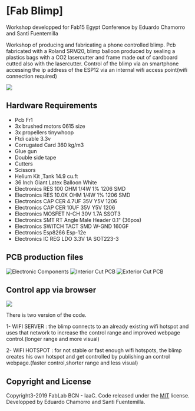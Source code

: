 # [Fab Blimp]

 Workshop developped for Fab15 Egypt Conference by Eduardo Chamorro and Santi Fuentemilla

 Workshop of producing and fabricating a phone controlled blimp. Pcb fabricated with a Roland SRM20, blimp balloon produced by sealing a plastics bags with a CO2 lasercutter and frame made out of cardboard cutted also with the lasercutter.
 Control of the blimp via an smartphone accessing the ip address of the ESP12 via an internal wifi access point(wifi connection required)

![](https://eduardochamorro.github.io/FabBlimp/fabblimp.jpg)

## Hardware Requirements

- Pcb Fr1
- 3x brushed motors 0615 size
- 3x propellers tinywhoop
- Ftdi cable 3.3v
- Corrugated Card 360 kg/m3
- Glue gun
-	Double side tape
- Cutters
-	Scissors
- Helium Kit ,Tank 14.9 cu.ft
- 36 Inch Giant Latex Balloon White
- Electronics		RES 100 OHM 1/4W 1% 1206 SMD
- Electronics		RES 10.0K OHM 1/4W 1% 1206 SMD
- Electronics		CAP CER 4.7UF 35V Y5V 1206
- Electronics		CAP CER 10UF 35V Y5V 1206
- Electronics		MOSFET N-CH 30V 1.7A SSOT3
- Electronics		SMT RT Angle Male Header 0.1" (36pos)
- Electronics		SWITCH TACT SMD W-GND 160GF
- Electronics		Esp8266 Esp-12e
- Electronics		IC REG LDO 3.3V 1A SOT223-3


## PCB production files

![Electronic Components](https://eduardochamorro.github.io/FabBlimp/ComponentsZeppelin.png)
![Interior Cut PCB](https://eduardochamorro.github.io/FabBlimp/IncutZeppelin.png)
![Exterior Cut PCB](https://eduardochamorro.github.io/FabBlimp/OutcutZeppelin.png)

## Control app via browser

![](https://eduardochamorro.github.io/FabBlimp/control.jpg)

There is two version of the code.

1- WIFI SERVER : the blimp connects to an already existing wifi hotspot and uses that network to increase the control range and improved webpage control.(longer range and more visual)

2- WIFI HOTSPOT : for not stable or fast enough wifi hotspots, the blimp creates his own hotspot and get controlled by publishing an control webpage.(faster control,shorter range and less visual)


## Copyright and License

Copyright3-2019 FabLab BCN - IaaC. Code released under the [MIT](https://github.com/BlackrockDigital/startbootstrap-freelancer/blob/gh-pages/LICENSE) license.
Developped by Eduardo Chamorro and Santi Fuentemilla.
